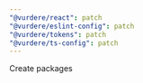 ```yaml
---
"@vurdere/react": patch
"@vurdere/eslint-config": patch
"@vurdere/tokens": patch
"@vurdere/ts-config": patch
---
```


Create packages
